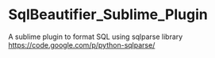 SqlBeautifier_Sublime_Plugin
============================

A sublime plugin to format SQL using sqlparse library https://code.google.com/p/python-sqlparse/

